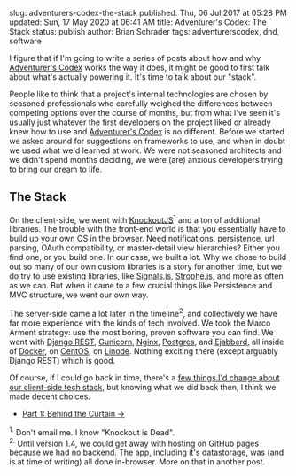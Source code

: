 slug: adventurers-codex-the-stack
published: Thu, 06 Jul 2017 at 05:28 PM
updated: Sun, 17 May 2020 at 06:41 AM
title: Adventurer's Codex: The Stack
status: publish
author: Brian Schrader
tags: adventurerscodex, dnd, software

I figure that if I'm going to write a series of posts about how and why [Adventurer's Codex][ac] works the way it does, it might be good to first talk about what's actually powering it. It's time to talk about our "stack".

People like to think that a project's internal technologies are chosen by seasoned professionals who carefully weighed the differences between competing options over the course of months, but from what I've seen it's usually just whatever the first developers on the project liked or already knew how to use and [Adventurer's Codex][ac] is no different. Before we started we asked around for suggestions on frameworks to use, and when in doubt we used what we'd learned at work. We were not seasoned architects and we didn't spend months deciding, we were (are) anxious developers trying to bring our dream to life.


## The Stack

On the client-side, we went with [KnockoutJS][ko]<sup>1</sup> and a ton of additional libraries. The trouble with the front-end world is that you essentially have to build up your own OS in the browser. Need notifications, persistence, url parsing, OAuth compatibility, or master-detail view hierarchies? Either you find one, or you build one. In our case, we built a lot. Why we chose to build out so many of our own custom libraries is a story for another time, but we do try to use existing libraries, like [Signals.js][sig], [Strophe.js][stro], and more as often as we can. But when it came to a few crucial things like Persistence and MVC structure, we went our own way.

The server-side came a lot later in the timeline<sup>2</sup>, and collectively we have far more experience with the kinds of tech involved. We took the Marco Arment strategy: use the most boring, proven software you can find. We went with [Django REST][rest], [Gunicorn][gun], [Nginx][nginx], [Postgres][post], and [Ejabberd][ej], all  inside of [Docker][docker], on [CentOS][cen], on [Linode][linode]. Nothing exciting there (except arguably Django REST) which is good.

Of course, if I could go back in time, there's a [few things I'd change about our client-side tech stack][ko], but knowing what we did back then, I think we made decent choices.

[ac]: https://adventurerscodex.com
[ko]: http://knockoutjs.com
[stro]: http://strophe.im
[sig]: https://github.com/millermedeiros/js-signals
[post]: https://www.postgresql.org
[nginx]: https://github.com/jwilder/nginx-proxy
[docker]: https://www.docker.com
[cen]: https://www.centos.org
[gun]: http://gunicorn-docs.readthedocs.io/en/stable/
[linode]: https://www.linode.com
[rest]: http://www.django-rest-framework.org
[ej]: http://ejabberd.im

- [Part 1: Behind the Curtain &#8594;](/archive/adventurers-codex-behind-the-curtain/)

<div class="footnote">
<sup>1.</sup> Don't email me. I know "Knockout is Dead". <br />
<sup>2.</sup> Until version 1.4, we could get away with hosting on GitHub pages because we had no backend. The app, including it's datastorage, was (and is at time of writing) all done in-browser. More on that in another post.
</div>
